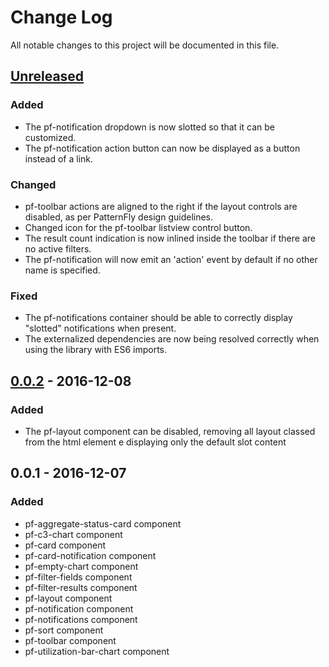 # Change Log
All notable changes to this project will be documented in this file.

## [Unreleased]
### Added
- The pf-notification dropdown is now slotted so that it can be customized.
- The pf-notification action button can now be displayed as a button instead of a link.

### Changed
- pf-toolbar actions are aligned to the right if the layout controls are
disabled, as per PatternFly design guidelines.
- Changed icon for the pf-toolbar listview control button.
- The result count indication is now inlined inside the toolbar if there are no active filters.
- The pf-notification will now emit an 'action' event by default if no other name is specified.

### Fixed
- The pf-notifications container should be able to correctly display "slotted" notifications when present.
- The externalized dependencies are now being resolved correctly when using the library with ES6 imports.

## [0.0.2] - 2016-12-08
### Added
- The pf-layout component can be disabled, removing all layout classed from the html element e displaying only the default slot content

## 0.0.1 - 2016-12-07
### Added
- pf-aggregate-status-card component
- pf-c3-chart component
- pf-card component
- pf-card-notification component
- pf-empty-chart component
- pf-filter-fields component
- pf-filter-results component
- pf-layout component
- pf-notification component
- pf-notifications component
- pf-sort component
- pf-toolbar component
- pf-utilization-bar-chart component

[Unreleased]: https://github.com/mtorromeo/vue-patternfly/compare/v0.0.2...HEAD
[0.0.2]: https://github.com/mtorromeo/vue-patternfly/compare/v0.0.1...v0.0.2
